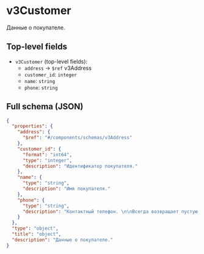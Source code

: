 # v3Customer

Данные о покупателе.

## Top-level fields
- `v3Customer` (top-level fields):
  - `address` → `$ref` v3Address
  - `customer_id`: `integer`
  - `name`: `string`
  - `phone`: `string`

## Full schema (JSON)
```json
{
  "properties": {
    "address": {
      "$ref": "#/components/schemas/v3Address"
    },
    "customer_id": {
      "format": "int64",
      "type": "integer",
      "description": "Идентификатор покупателя."
    },
    "name": {
      "type": "string",
      "description": "Имя покупателя."
    },
    "phone": {
      "type": "string",
      "description": "Контактный телефон. \n\nВсегда возвращает пустую строку `\"\"`.\n"
    }
  },
  "type": "object",
  "title": "object",
  "description": "Данные о покупателе."
}
```
